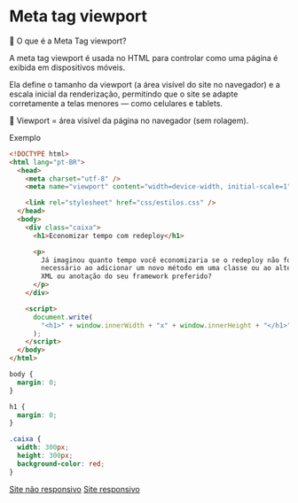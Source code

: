 # Meta tag viewport

📌 O que é a Meta Tag viewport?

A meta tag viewport é usada no HTML para controlar como uma página é exibida em dispositivos móveis.

Ela define o tamanho da viewport (a área visível do site no navegador) e a escala inicial da renderização, permitindo que o site se adapte corretamente a telas menores — como celulares e tablets.

📖 Viewport = área visível da página no navegador (sem rolagem).

Exemplo

```html
<!DOCTYPE html>
<html lang="pt-BR">
  <head>
    <meta charset="utf-8" />
    <meta name="viewport" content="width=device-width, initial-scale=1" />

    <link rel="stylesheet" href="css/estilos.css" />
  </head>
  <body>
    <div class="caixa">
      <h1>Economizar tempo com redeploy</h1>

      <p>
        Já imaginou quanto tempo você economizaria se o redeploy não fosse
        necessário ao adicionar um novo método em uma classe ou ao alterar um
        XML ou anotação do seu framework preferido?
      </p>
    </div>

    <script>
      document.write(
        "<h1>" + window.innerWidth + "x" + window.innerHeight + "</h1>"
      );
    </script>
  </body>
</html>
```

```css
body {
  margin: 0;
}

h1 {
  margin: 0;
}

.caixa {
  width: 300px;
  height: 300px;
  background-color: red;
}
```

[Site não responsivo](https://arngren.net/)
[Site responsivo](https://www.nike.com/)
